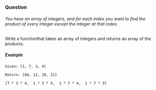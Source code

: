 ### Question

###### You have an array of integers, and for each index you want to find the product of every integer except the integer at that index.

Write a functionthat takes an array of integers and returns an array of the products.

##### Example

```
Given: [1, 7, 3, 4]
```

```
Return: [84, 12, 28, 21]
```

```
[7 * 3 * 4,  1 * 3 * 4,  1 * 7 * 4,  1 * 7 * 3]
```
